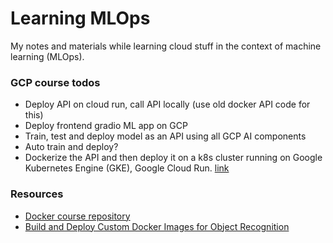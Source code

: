 # Learning MLOps

My notes and materials while learning cloud stuff in the context of machine learning (MLOps).

### GCP course todos

* Deploy API on cloud run, call API locally (use old docker API code for this)
* Deploy frontend gradio ML app on GCP
* Train, test and deploy model as an API using all GCP AI components
* Auto train and deploy?
* Dockerize the API and then deploy it on a k8s cluster running on Google Kubernetes Engine (GKE), Google Cloud Run. [link](https://github.com/sayakpaul/ml-deployment-k8s-fastapi)


### Resources
* [Docker course repository](https://github.com/hasibzunair/learn-docker)
* [Build and Deploy Custom Docker Images for Object Recognition](https://pub.towardsai.net/build-and-deploy-custom-docker-images-for-object-recognition-d0d127b2603b)